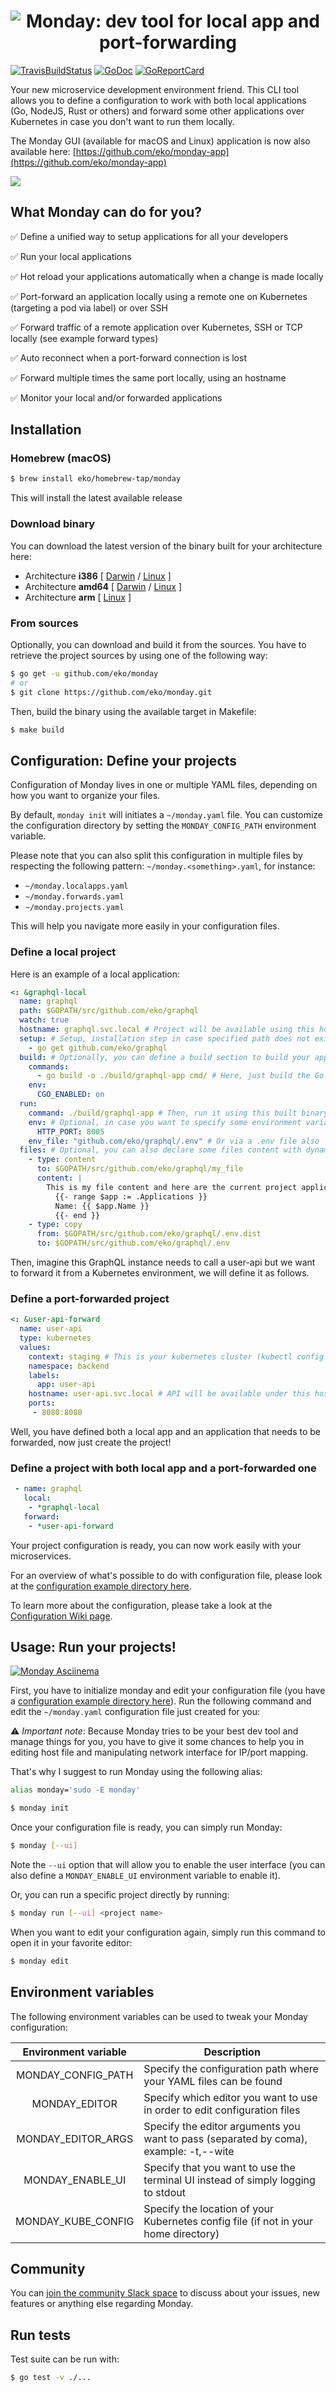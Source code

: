 <h1 align="center"><img src="misc/logo.jpg" title="Monday: dev tool for local app and port-forwarding" alt="Monday: dev tool for local app and port-forwarding"></h1>

[![TravisBuildStatus](https://api.travis-ci.org/eko/monday.svg?branch=master)](https://travis-ci.org/eko/monday)
[![GoDoc](https://godoc.org/github.com/eko/monday?status.png)](https://godoc.org/github.com/eko/monday)
[![GoReportCard](https://goreportcard.com/badge/github.com/eko/monday)](https://goreportcard.com/report/github.com/eko/monday)

Your new microservice development environment friend. This CLI tool allows you to define a configuration to work with both local applications (Go, NodeJS, Rust or others) and forward some other applications over Kubernetes in case you don't want to run them locally.

The Monday GUI (available for macOS and Linux) application is now also available here: [https://github.com/eko/monday-app](https://github.com/eko/monday-app)

[<img src="https://github.com/eko/monday/blob/master/misc/schema.jpg?raw=true" />](https://youtu.be/6hyCkqHYFQ8)

## What Monday can do for you?

✅  Define a unified way to setup applications for all your developers

✅  Run your local applications

✅  Hot reload your applications automatically when a change is made locally

✅  Port-forward an application locally using a remote one on Kubernetes (targeting a pod via label) or over SSH

✅  Forward traffic of a remote application over Kubernetes, SSH or TCP locally (see example forward types)

✅  Auto reconnect when a port-forward connection is lost

✅  Forward multiple times the same port locally, using an hostname

✅  Monitor your local and/or forwarded applications

## Installation

### Homebrew (macOS)

```bash
$ brew install eko/homebrew-tap/monday
```

This will install the latest available release

### Download binary

You can download the latest version of the binary built for your architecture here:

* Architecture **i386** [
    [Darwin](https://github.com/eko/monday/releases/latest/download/monday-darwin-386) /
    [Linux](https://github.com/eko/monday/releases/latest/download/monday-linux-386)
]
* Architecture **amd64** [
    [Darwin](https://github.com/eko/monday/releases/latest/download/monday-darwin-amd64) /
    [Linux](https://github.com/eko/monday/releases/latest/download/monday-linux-amd64)
]
* Architecture **arm** [
    [Linux](https://github.com/eko/monday/releases/latest/download/monday-linux-arm)
]

### From sources

Optionally, you can download and build it from the sources. You have to retrieve the project sources by using one of the following way:
```bash
$ go get -u github.com/eko/monday
# or
$ git clone https://github.com/eko/monday.git
```

Then, build the binary using the available target in Makefile:
```bash
$ make build
```

## Configuration: Define your projects

Configuration of Monday lives in one or multiple YAML files, depending on how you want to organize your files.

By default, `monday init` will initiates a `~/monday.yaml` file. You can customize the configuration directory by setting the `MONDAY_CONFIG_PATH` environment variable.

Please note that you can also split this configuration in multiple files by respecting the following pattern: `~/monday.<something>.yaml`, for instance:
* `~/monday.localapps.yaml`
* `~/monday.forwards.yaml`
* `~/monday.projects.yaml`

This will help you navigate more easily in your configuration files.

### Define a local project

Here is an example of a local application:

```yaml
<: &graphql-local
  name: graphql
  path: $GOPATH/src/github.com/eko/graphql
  watch: true
  hostname: graphql.svc.local # Project will be available using this hostname on your machine
  setup: # Setup, installation step in case specified path does not exists
    - go get github.com/eko/graphql
  build: # Optionally, you can define a build section to build your application before running it
    commands:
      - go build -o ./build/graphql-app cmd/ # Here, just build the Go application
    env:
      CGO_ENABLED: on
  run:
    command: ./build/graphql-app # Then, run it using this built binary
    env: # Optional, in case you want to specify some environment variables for this app
      HTTP_PORT: 8005
    env_file: "github.com/eko/graphql/.env" # Or via a .env file also
  files: # Optional, you can also declare some files content with dynamic values coming from your project YAML or simply copy files
    - type: content
      to: $GOPATH/src/github.com/eko/graphql/my_file
      content: |
        This is my file content and here are the current project applications:
          {{- range $app := .Applications }}
          Name: {{ $app.Name }}
          {{- end }}
    - type: copy
      from: $GOPATH/src/github.com/eko/graphql/.env.dist
      to: $GOPATH/src/github.com/eko/graphql/.env
```

Then, imagine this GraphQL instance needs to call a user-api but we want to forward it from a Kubernetes environment, we will define it as follows.

### Define a port-forwarded project

```yaml
<: &user-api-forward
  name: user-api
  type: kubernetes
  values:
    context: staging # This is your kubernetes cluster (kubectl config context name)
    namespace: backend
    labels:
      app: user-api
    hostname: user-api.svc.local # API will be available under this hostname
    ports:
     - 8080:8080
```

Well, you have defined both a local app and an application that needs to be forwarded, now just create the project!

### Define a project with both local app and a port-forwarded one

```yaml
 - name: graphql
   local:
    - *graphql-local
   forward:
    - *user-api-forward
```

Your project configuration is ready, you can now work easily with your microservices.

For an overview of what's possible to do with configuration file, please look at the [configuration example directory here](https://github.com/eko/monday/tree/master/example).

To learn more about the configuration, please take a look at the [Configuration Wiki page](https://github.com/eko/monday/wiki/Configuration).

## Usage: Run your projects!
[![Monday Asciinema](https://asciinema.org/a/aB9ZkCmJS6m1b4uv8Dio1i59U.svg)](https://asciinema.org/a/aB9ZkCmJS6m1b4uv8Dio1i59U)

First, you have to initialize monday and edit your configuration file (you have a [configuration example directory here](https://github.com/eko/monday/tree/master/example)).
Run the following command and edit the `~/monday.yaml` configuration file just created for you:

⚠️ *Important note*: Because Monday tries to be your best dev tool and manage things for you, you have to give it some chances to help you in editing host file and manipulating network interface for IP/port mapping.

That's why I suggest to run Monday using the following alias:

```bash
alias monday='sudo -E monday'
```

```bash
$ monday init
```

Once your configuration file is ready, you can simply run Monday:

```bash
$ monday [--ui]
```

Note the `--ui` option that will allow you to enable the user interface (you can also define a `MONDAY_ENABLE_UI` environment variable to enable it).

Or, you can run a specific project directly by running:

```bash
$ monday run [--ui] <project name>
```

When you want to edit your configuration again, simply run this command to open it in your favorite editor:

```bash
$ monday edit
```


## Environment variables

The following environment variables can be used to tweak your Monday configuration:


| Environment variable         | Description                                                                               |
|:----------------------------:|-------------------------------------------------------------------------------------------|
| MONDAY_CONFIG_PATH           | Specify the configuration path where your YAML files can be found                         |
| MONDAY_EDITOR                | Specify which editor you want to use in order to edit configuration files                 |
| MONDAY_EDITOR_ARGS           | Specify the editor arguments you want to pass (separated by coma), example: -t,--wite     |
| MONDAY_ENABLE_UI             | Specify that you want to use the terminal UI instead of simply logging to stdout          |
| MONDAY_KUBE_CONFIG           | Specify the location of your Kubernetes config file  (if not in your home directory)      |

## Community

You can [join the community Slack space](https://join.slack.com/t/mondaytool/shared_invite/enQtNzE3NDAxNzIxNTQyLTBmNGU5YzAwNjRjY2IxY2MwZmM5Njg5N2EwY2NjYzEwZWExNWYyYTlmMzg5ZTBjNDRiOTUwYzM3ZDBhZTllOGM) to discuss about your issues, new features or anything else regarding Monday.

## Run tests

Test suite can be run with:

```bash
$ go test -v ./...
```
